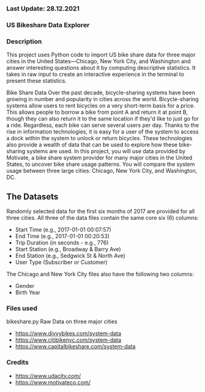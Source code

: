 ### Last Update: 28.12.2021

### US Bikeshare Data Explorer

### Description
This project uses Python code to import US bike share data for three major cities in the United States—Chicago, New York City, and Washington and answer interesting questions about it by computing descriptive statistics. It takes in raw input to create an interactive experience in the terminal to present these statistics.

Bike Share Data
Over the past decade, bicycle-sharing systems have been growing in number and popularity in cities across the world. Bicycle-sharing systems allow users to rent bicycles on a very short-term basis for a price. This allows people to borrow a bike from point A and return it at point B, though they can also return it to the same location if they'd like to just go for a ride. Regardless, each bike can serve several users per day.
Thanks to the rise in information technologies, it is easy for a user of the system to access a dock within the system to unlock or return bicycles. These technologies also provide a wealth of data that can be used to explore how these bike-sharing systems are used.
In this project, you will use data provided by Motivate, a bike share system provider for many major cities in the United States, to uncover bike share usage patterns. You will compare the system usage between three large cities: Chicago, New York City, and Washington, DC.

## The Datasets
Randomly selected data for the first six months of 2017 are provided for all three cities. All three of the data files contain the same core six (6) columns:
- Start Time (e.g., 2017-01-01 00:07:57)
- End Time (e.g., 2017-01-01 00:20:53)
- Trip Duration (in seconds - e.g., 776)
- Start Station (e.g., Broadway & Barry Ave)
- End Station (e.g., Sedgwick St & North Ave)
- User Type (Subscriber or Customer)

The Chicago and New York City files also have the following two columns:
- Gender
- Birth Year

### Files used
bikeshare.py
Raw Data on three major cities
- https://www.divvybikes.com/system-data
- https://www.citibikenyc.com/system-data
- https://www.capitalbikeshare.com/system-data

### Credits
- https://www.udacity.com/
- https://www.motivateco.com/

